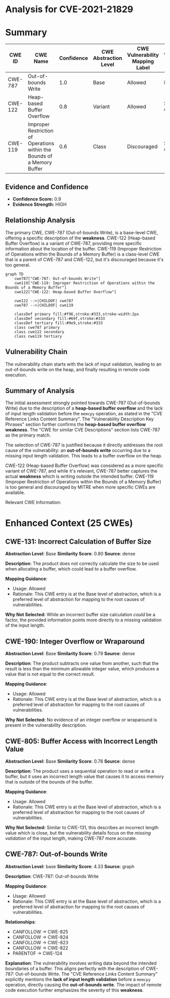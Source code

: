 # Analysis for CVE-2021-21829

# Summary
| CWE ID | CWE Name | Confidence | CWE Abstraction Level | CWE Vulnerability Mapping Label | CWE-Vulnerability Mapping Notes |
|---|---|---|---|---|---|
| CWE-787 | Out-of-bounds Write | 1.0 | Base | Allowed | Primary CWE |
| CWE-122 | Heap-based Buffer Overflow | 0.8 | Variant | Allowed | Secondary Candidate |
| CWE-119 | Improper Restriction of Operations within the Bounds of a Memory Buffer | 0.6 | Class | Discouraged | Secondary Candidate |

## Evidence and Confidence

*   **Confidence Score:** 0.9
*   **Evidence Strength:** HIGH

## Relationship Analysis
The primary CWE, CWE-787 (Out-of-bounds Write), is a base-level CWE, offering a specific description of the **weakness**. CWE-122 (Heap-based Buffer Overflow) is a variant of CWE-787, providing more specific information about the location of the buffer. CWE-119 (Improper Restriction of Operations within the Bounds of a Memory Buffer) is a class-level CWE that is a parent of CWE-787 and CWE-122, but it's discouraged because it's too general.

```mermaid
graph TD
    cwe787["CWE-787: Out-of-bounds Write"]
    cwe119["CWE-119: Improper Restriction of Operations within the Bounds of a Memory Buffer"]
    cwe122["CWE-122: Heap-based Buffer Overflow"]
    
    cwe122 -->|CHILDOF| cwe787
    cwe787 -->|CHILDOF| cwe119
    
    classDef primary fill:#f96,stroke:#333,stroke-width:2px
    classDef secondary fill:#69f,stroke:#333
    classDef tertiary fill:#9e9,stroke:#333
    class cwe787 primary
    class cwe122 secondary
    class cwe119 tertiary
```

## Vulnerability Chain
The vulnerability chain starts with the lack of input validation, leading to an out-of-bounds write on the heap, and finally resulting in remote code execution.

## Summary of Analysis
The initial assessment strongly pointed towards CWE-787 (Out-of-bounds Write) due to the description of a **heap-based buffer overflow** and the lack of input length validation before the `memcpy` operation, as stated in the "CVE Reference Links Content Summary".
The "Vulnerability Description Key Phrases" section further confirms the **heap-based buffer overflow** **weakness**. The "CWE for similar CVE Descriptions" section lists CWE-787 as the primary match.

The selection of CWE-787 is justified because it directly addresses the root cause of the vulnerability: an **out-of-bounds write** occurring due to a missing input length validation. This leads to a buffer overflow on the heap.

CWE-122 (Heap-based Buffer Overflow) was considered as a more specific variant of CWE-787, and while it's relevant, CWE-787 better captures the actual **weakness** which is writing outside the intended buffer. CWE-119 (Improper Restriction of Operations within the Bounds of a Memory Buffer) is too general and discouraged by MITRE when more specific CWEs are available.

Relevant CWE Information:

# Enhanced Context (25 CWEs)

## CWE-131: Incorrect Calculation of Buffer Size
**Abstraction Level**: Base
**Similarity Score**: 0.80
**Source**: dense

**Description**:
The product does not correctly calculate the size to be used when allocating a buffer, which could lead to a buffer overflow.

**Mapping Guidance**:
- Usage: Allowed
- Rationale: This CWE entry is at the Base level of abstraction, which is a preferred level of abstraction for mapping to the root causes of vulnerabilities.

**Why Not Selected:** While an incorrect buffer size calculation *could* be a factor, the provided information points more directly to a missing validation of the input length.

## CWE-190: Integer Overflow or Wraparound
**Abstraction Level**: Base
**Similarity Score**: 0.79
**Source**: dense

**Description**:
The product subtracts one value from another, such that the result is less than the minimum allowable integer value, which produces a value that is not equal to the correct result.

**Mapping Guidance**:
- Usage: Allowed
- Rationale: This CWE entry is at the Base level of abstraction, which is a preferred level of abstraction for mapping to the root causes of vulnerabilities.

**Why Not Selected:** No evidence of an integer overflow or wraparound is present in the vulnerability description.

## CWE-805: Buffer Access with Incorrect Length Value
**Abstraction Level**: Base
**Similarity Score**: 0.78
**Source**: dense

**Description**:
The product uses a sequential operation to read or write a buffer, but it uses an incorrect length value that causes it to access memory that is outside of the bounds of the buffer.

**Mapping Guidance**:
- Usage: Allowed
- Rationale: This CWE entry is at the Base level of abstraction, which is a preferred level of abstraction for mapping to the root causes of vulnerabilities.

**Why Not Selected:** Similar to CWE-131, this describes an incorrect length value which is close, but the vulnerability details focus on the *missing validation* of the input length, making CWE-787 more accurate.

## CWE-787: Out-of-bounds Write
**Abstraction Level**: base
**Similarity Score**: 4.33
**Source**: graph

**Description**:
CWE-787: Out-of-bounds Write

**Mapping Guidance**:
- Usage: Allowed
- Rationale: This CWE entry is at the Base level of abstraction, which is a preferred level of abstraction for mapping to the root causes of vulnerabilities.

**Relationships**:
- CANFOLLOW -> CWE-825
- CANFOLLOW -> CWE-824
- CANFOLLOW -> CWE-823
- CANFOLLOW -> CWE-822
- PARENTOF -> CWE-124

**Explanation**:
The vulnerability involves writing data beyond the intended boundaries of a buffer. This aligns perfectly with the description of CWE-787: Out-of-bounds Write. The "CVE Reference Links Content Summary" explicitly mentions the **lack of input length validation** before a `memcpy` operation, directly causing the **out-of-bounds write**. The impact of remote code execution further emphasizes the severity of this **weakness**.